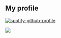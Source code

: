 ## My profile

[![spotify-github-profile](https://spotify-github-profile.vercel.app/api/view?uid=31h47obs4xq6qeiogdf4rupp3niq&cover_image=true&theme=novatorem&show_offline=false&background_color=121212&interchange=false&bar_color=53b14f&bar_color_cover=true)](https://github.com/kittinan/spotify-github-profile)

![](https://komarev.com/ghpvc/?username=yatiyr&color=blueviolet)
